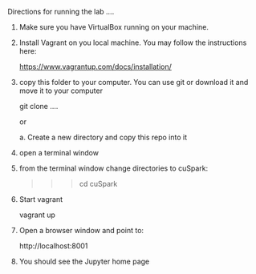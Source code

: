 Directions for running the lab ....

1.  Make sure you have VirtualBox running on your machine.
2.  Install Vagrant on you local machine.  You may follow the instructions here:

    https://www.vagrantup.com/docs/installation/


3.  copy this folder to your computer.  You can use git or download it and move it to your computer

    git clone ....

    or

       a.  Create a new directory and copy this repo into it

4.  open a terminal window
5.  from the terminal window change directories to cuSpark:
     >>> cd cuSpark
6.  Start vagrant

    vagrant up

7.  Open a browser window and point to:

    http://localhost:8001

8.  You should see the Jupyter home page


